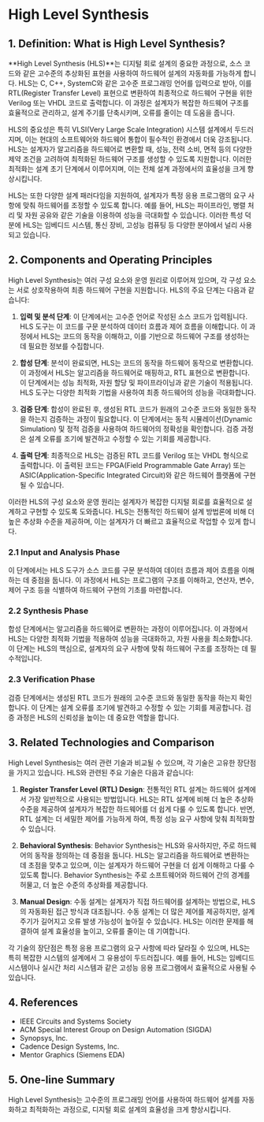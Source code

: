 # High Level Synthesis

## 1. Definition: What is **High Level Synthesis**?
**High Level Synthesis (HLS)**는 디지털 회로 설계의 중요한 과정으로, 소스 코드와 같은 고수준의 추상화된 표현을 사용하여 하드웨어 설계의 자동화를 가능하게 합니다. HLS는 C, C++, SystemC와 같은 고수준 프로그래밍 언어를 입력으로 받아, 이를 RTL(Register Transfer Level) 표현으로 변환하여 최종적으로 하드웨어 구현을 위한 Verilog 또는 VHDL 코드로 출력합니다. 이 과정은 설계자가 복잡한 하드웨어 구조를 효율적으로 관리하고, 설계 주기를 단축시키며, 오류를 줄이는 데 도움을 줍니다.

HLS의 중요성은 특히 VLSI(Very Large Scale Integration) 시스템 설계에서 두드러지며, 이는 현대의 소프트웨어와 하드웨어 통합이 필수적인 환경에서 더욱 강조됩니다. HLS는 설계자가 알고리즘을 하드웨어로 변환할 때, 성능, 전력 소비, 면적 등의 다양한 제약 조건을 고려하여 최적화된 하드웨어 구조를 생성할 수 있도록 지원합니다. 이러한 최적화는 설계 초기 단계에서 이루어지며, 이는 전체 설계 과정에서의 효율성을 크게 향상시킵니다.

HLS는 또한 다양한 설계 패러다임을 지원하여, 설계자가 특정 응용 프로그램의 요구 사항에 맞춰 하드웨어를 조정할 수 있도록 합니다. 예를 들어, HLS는 파이프라인, 병렬 처리 및 자원 공유와 같은 기술을 이용하여 성능을 극대화할 수 있습니다. 이러한 특성 덕분에 HLS는 임베디드 시스템, 통신 장비, 고성능 컴퓨팅 등 다양한 분야에서 널리 사용되고 있습니다.

## 2. Components and Operating Principles
High Level Synthesis는 여러 구성 요소와 운영 원리로 이루어져 있으며, 각 구성 요소는 서로 상호작용하여 최종 하드웨어 구현을 지원합니다. HLS의 주요 단계는 다음과 같습니다: 

1. **입력 및 분석 단계**: 이 단계에서는 고수준 언어로 작성된 소스 코드가 입력됩니다. HLS 도구는 이 코드를 구문 분석하여 데이터 흐름과 제어 흐름을 이해합니다. 이 과정에서 HLS는 코드의 동작을 이해하고, 이를 기반으로 하드웨어 구조를 생성하는 데 필요한 정보를 수집합니다.

2. **합성 단계**: 분석이 완료되면, HLS는 코드의 동작을 하드웨어 동작으로 변환합니다. 이 과정에서 HLS는 알고리즘을 하드웨어로 매핑하고, RTL 표현으로 변환합니다. 이 단계에서는 성능 최적화, 자원 할당 및 파이프라이닝과 같은 기술이 적용됩니다. HLS 도구는 다양한 최적화 기법을 사용하여 최종 하드웨어의 성능을 극대화합니다.

3. **검증 단계**: 합성이 완료된 후, 생성된 RTL 코드가 원래의 고수준 코드와 동일한 동작을 하는지 검증하는 과정이 필요합니다. 이 단계에서는 동적 시뮬레이션(Dynamic Simulation) 및 정적 검증을 사용하여 하드웨어의 정확성을 확인합니다. 검증 과정은 설계 오류를 조기에 발견하고 수정할 수 있는 기회를 제공합니다.

4. **출력 단계**: 최종적으로 HLS는 검증된 RTL 코드를 Verilog 또는 VHDL 형식으로 출력합니다. 이 출력된 코드는 FPGA(Field Programmable Gate Array) 또는 ASIC(Application-Specific Integrated Circuit)와 같은 하드웨어 플랫폼에 구현될 수 있습니다.

이러한 HLS의 구성 요소와 운영 원리는 설계자가 복잡한 디지털 회로를 효율적으로 설계하고 구현할 수 있도록 도와줍니다. HLS는 전통적인 하드웨어 설계 방법론에 비해 더 높은 추상화 수준을 제공하며, 이는 설계자가 더 빠르고 효율적으로 작업할 수 있게 합니다.

### 2.1 Input and Analysis Phase
이 단계에서는 HLS 도구가 소스 코드를 구문 분석하여 데이터 흐름과 제어 흐름을 이해하는 데 중점을 둡니다. 이 과정에서 HLS는 프로그램의 구조를 이해하고, 연산자, 변수, 제어 구조 등을 식별하여 하드웨어 구현의 기초를 마련합니다.

### 2.2 Synthesis Phase
합성 단계에서는 알고리즘을 하드웨어로 변환하는 과정이 이루어집니다. 이 과정에서 HLS는 다양한 최적화 기법을 적용하여 성능을 극대화하고, 자원 사용을 최소화합니다. 이 단계는 HLS의 핵심으로, 설계자의 요구 사항에 맞춰 하드웨어 구조를 조정하는 데 필수적입니다.

### 2.3 Verification Phase
검증 단계에서는 생성된 RTL 코드가 원래의 고수준 코드와 동일한 동작을 하는지 확인합니다. 이 단계는 설계 오류를 조기에 발견하고 수정할 수 있는 기회를 제공합니다. 검증 과정은 HLS의 신뢰성을 높이는 데 중요한 역할을 합니다.

## 3. Related Technologies and Comparison
High Level Synthesis는 여러 관련 기술과 비교될 수 있으며, 각 기술은 고유한 장단점을 가지고 있습니다. HLS와 관련된 주요 기술은 다음과 같습니다:

1. **Register Transfer Level (RTL) Design**: 전통적인 RTL 설계는 하드웨어 설계에서 가장 일반적으로 사용되는 방법입니다. HLS는 RTL 설계에 비해 더 높은 추상화 수준을 제공하여 설계자가 복잡한 하드웨어를 더 쉽게 다룰 수 있도록 합니다. 반면, RTL 설계는 더 세밀한 제어를 가능하게 하여, 특정 성능 요구 사항에 맞춰 최적화할 수 있습니다.

2. **Behavioral Synthesis**: Behavior Synthesis는 HLS와 유사하지만, 주로 하드웨어의 동작을 정의하는 데 중점을 둡니다. HLS는 알고리즘을 하드웨어로 변환하는 데 초점을 맞추고 있으며, 이는 설계자가 하드웨어 구현을 더 쉽게 이해하고 다룰 수 있도록 합니다. Behavior Synthesis는 주로 소프트웨어와 하드웨어 간의 경계를 허물고, 더 높은 수준의 추상화를 제공합니다.

3. **Manual Design**: 수동 설계는 설계자가 직접 하드웨어를 설계하는 방법으로, HLS의 자동화된 접근 방식과 대조됩니다. 수동 설계는 더 많은 제어를 제공하지만, 설계 주기가 길어지고 오류 발생 가능성이 높아질 수 있습니다. HLS는 이러한 문제를 해결하여 설계 효율성을 높이고, 오류를 줄이는 데 기여합니다.

각 기술의 장단점은 특정 응용 프로그램의 요구 사항에 따라 달라질 수 있으며, HLS는 특히 복잡한 시스템의 설계에서 그 유용성이 두드러집니다. 예를 들어, HLS는 임베디드 시스템이나 실시간 처리 시스템과 같은 고성능 응용 프로그램에서 효율적으로 사용될 수 있습니다.

## 4. References
- IEEE Circuits and Systems Society
- ACM Special Interest Group on Design Automation (SIGDA)
- Synopsys, Inc.
- Cadence Design Systems, Inc.
- Mentor Graphics (Siemens EDA)

## 5. One-line Summary
High Level Synthesis는 고수준의 프로그래밍 언어를 사용하여 하드웨어 설계를 자동화하고 최적화하는 과정으로, 디지털 회로 설계의 효율성을 크게 향상시킵니다.